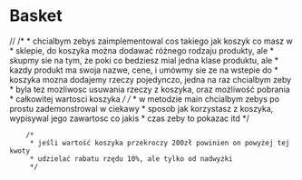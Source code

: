 # Basket
//
		/*
		 * chcialbym zebys zaimplementowal cos takiego jak koszyk co masz w
		 * sklepie, do koszyka można dodawać różnego rodzaju produkty, ale
		 * skupmy sie na tym, że poki co bedziesz mial jedna klase produktu, ale
		 * kazdy produkt ma swoja nazwe, cene, i umówmy sie ze na wstepie do
		 * koszyka mozna dodajemy rzeczy pojedynczo, jedna na raz chcialbym zeby
		 * byla tez mozliwosc usuwania rzeczy z koszyka, oraz możliwość pobrania
		 * całkowitej wartosci koszyka
		 */
		/*
		 * w metodzie main chcialbym zebys po prostu zademonstrowal w ciekawy
		 * sposob jak korzystasz z koszyka, wypisywal jego zawartosc co jakis
		 * czas zeby to pokazac itd
		 */

		/*
		 * jeśli wartość koszyka przekroczy 200zł powinien on powyżej tej kwoty
		 * udzielać rabatu rzędu 10%, ale tylko od nadwyżki
		 */
